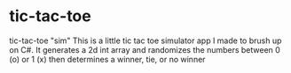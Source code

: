 # tic-tac-toe
tic-tac-toe "sim"
This is a little tic tac toe simulator app I made to brush up on C#.
It generates a 2d int array and randomizes the numbers between 0 (o) or 1 (x) then determines a winner, tie, or no winner

